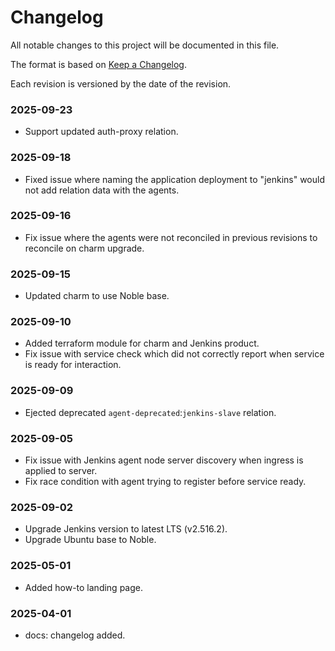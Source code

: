 # Changelog

All notable changes to this project will be documented in this file.

The format is based on [Keep a Changelog](https://keepachangelog.com/en/1.1.0/).

Each revision is versioned by the date of the revision.

### 2025-09-23

- Support updated auth-proxy relation.

### 2025-09-18

- Fixed issue where naming the application deployment to "jenkins" would not add relation data with
    the agents.

### 2025-09-16

- Fix issue where the agents were not reconciled in previous revisions to reconcile on charm 
    upgrade.

### 2025-09-15

- Updated charm to use Noble base.

### 2025-09-10

- Added terraform module for charm and Jenkins product.
- Fix issue with service check which did not correctly report when service is ready for
    interaction.

### 2025-09-09

- Ejected deprecated `agent-deprecated`:`jenkins-slave` relation.

### 2025-09-05

- Fix issue with Jenkins agent node server discovery when ingress is applied to server.
- Fix race condition with agent trying to register before service ready.

### 2025-09-02

- Upgrade Jenkins version to latest LTS (v2.516.2).
- Upgrade Ubuntu base to Noble.

### 2025-05-01

- Added how-to landing page.

### 2025-04-01

- docs: changelog added.
